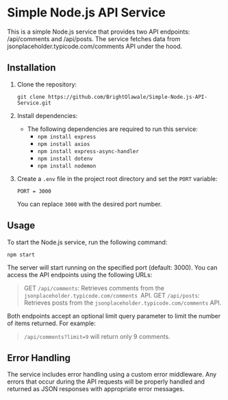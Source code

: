# Simple Node.js API Service

This is a simple Node.js service that provides two API endpoints: /api/comments and /api/posts. The service fetches data from jsonplaceholder.typicode.com/comments API under the hood.

## Installation
1. Clone the repository:
    ```shell
    git clone https://github.com/BrightOlawale/Simple-Node.js-API-Service.git
    ```

2. Install dependencies:
    - The following dependencies are required to run this service:
        - ```npm install express```
        - ```npm install axios```
        - ```npm install express-async-handler```
        - ```npm install dotenv```
        - ```npm install nodemon```

3. Create a `.env` file in the project root directory and set the `PORT` variable:
    ```plaintext
    PORT = 3000
    ```
    You can replace `3000` with the desired port number.

## Usage
To start the Node.js service, run the following command:
```plaintext
npm start
```
The server will start running on the specified port (default: 3000). You can access the API endpoints using the following URLs:
> GET `/api/comments`: Retrieves comments from the `jsonplaceholder.typicode.com/comments `API.
> GET `/api/posts`: Retrieves posts from the `jsonplaceholder.typicode.com/comments` API.

Both endpoints accept an optional limit query parameter to limit the number of items returned. For example:
>  `/api/comments?limit=9` will return only 9 comments.

## Error Handling
The service includes error handling using a custom error middleware. Any errors that occur during the API requests will be properly handled and returned as JSON responses with appropriate error messages.